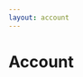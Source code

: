 ```yaml
---
layout: account
---
```


<!-- <script setup lang="ts">
import MeetingInterface from "../../.vitepress/theme/components/MeetingInterface.vue"
</script> -->

# Account

<!-- <MeetingInterface /> -->
